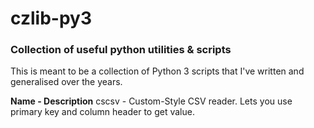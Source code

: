 # czlib-py3
### Collection of useful python utilities & scripts

This is meant to be a collection of Python 3 scripts that I've written and generalised over the years.

**Name - Description**
cscsv - Custom-Style CSV reader. Lets you use primary key and column header 
        to get value.